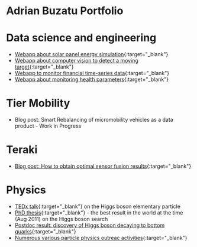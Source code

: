 # Adrian Buzatu Portfolio

# Data science and engineering

* [Webapp about solar panel energy simulation](http://194.99.21.224:8503){:target="_blank"}
* [Webapp about computer vision to detect a moving target](http://194.99.21.224:8505){:target="_blank"}
* [Webapp to monitor financial time-series data](http://194.99.21.224:8501){:target="_blank"}
* [Webapp about monitoring health parameters](http://194.99.21.224:8504){:target="_blank"}

# Tier Mobility
* Blog post: Smart Rebalancing of micromobility vehicles as a data product - Work in Progress

# Teraki
* [Blog post: How to obtain optimal sensor fusion results](https://www.teraki.com/blog/fusion-blog/#){:target="_blank"}

# Physics
* [TEDx talk](https://youtu.be/cAr3-OCCwLo){:target="_blank"} on the Higgs boson elementary particle
* [PhD thesis](https://arxiv.org/abs/1110.5349){:target="_blank"} - the best result in the world at the time (Aug 2011) on the Higgs boson search
* [Postdoc result: discovery of Higgs boson decaying to bottom quarks](https://atlas.cern/updates/press-statement/observation-higgs-boson-decay-pair-bottom-quarks){:target="_blank"}
* [Numerous various particle physics outreac activities](http://adrianbuzatu.com/overview.html){:target="_blank"}